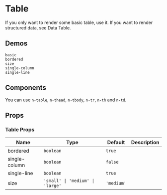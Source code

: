 # Table

<!--single-column-->

If you only want to render some basic table, use it. If you want to render structured data, see <n-a to="n-data-table">Data Table</n-a>.

## Demos

```demo
basic
bordered
size
single-column
single-line
```

## Components

You can use `n-table`, `n-thead`, `n-tbody`, `n-tr`, `n-th` and `n-td`.

## Props

### Table Props

| Name          | Type                             | Default    | Description |
| ------------- | -------------------------------- | ---------- | ----------- |
| bordered      | `boolean`                        | `true`     |             |
| single-column | `boolean`                        | `false`    |             |
| single-line   | `boolean`                        | `true`     |             |
| size          | `'small' \| 'medium' \| 'large'` | `'medium'` |             |
